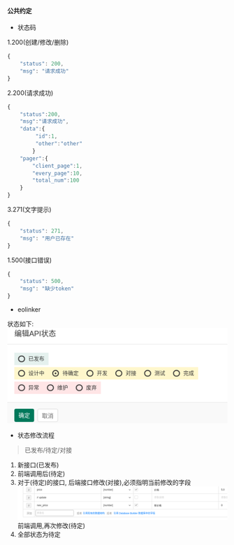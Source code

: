 #### 公共约定

- 状态码  

1.200(创建/修改/删除)  
```js
{
    "status": 200,
    "msg": "请求成功"
}
```
2.200(请求成功)
```js
{   
    "status":200,
    "msg":"请求成功",
    "data":{
         "id":1,
         "other":"other"
        }
    "pager":{
        "client_page":1,
        "every_page":10,
        "total_num":100
    }    
}
```
3.271(文字提示)
```js
{
    "status": 271,
    "msg": "用户已存在"
}
```
1.500(接口错误)  
```js
{
    "status": 500,
    "msg": "缺少token"
}
```

- eolinker  

状态如下:  
![状态](../img/eolinker_status.png)  

- 状态修改流程  
> 已发布/待定/对接  

1. 新接口(已发布)  
2. 前端调用后(待定)  
3. 对于(待定)的接口, 后端接口修改(对接),必须指明当前修改的字段  
![状态变更](../img/eolinker_status_update.png)  
前端调用,再次修改(待定)  
4. 全部状态为待定    